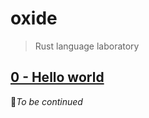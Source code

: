 # oxide

> Rust language laboratory

## [0 - Hello world](https://github.com/AtomicBuilders/oxide/blob/main/docs/0-hello-world.md)

🚧_To be continued_